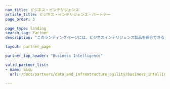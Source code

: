 ```yaml
---
nav_title: ビジネス・インテリジェンス
article_title: ビジネス・インテリジェンス・パートナー
page_order: 3

page_type: landing
search_tag: Partner
description: "このランディングページには、ビジネスインテリジェンス製品を統合できる Braze パートナー (Alloys) が一覧表示されています。"

layout: partner_page

partner_top_header: "Business Intelligence"

valid_partner_list:
- name: Sisu
  url: /docs/partners/data_and_infrastructure_agility/business_intelligence/sisu_data/

---
```

